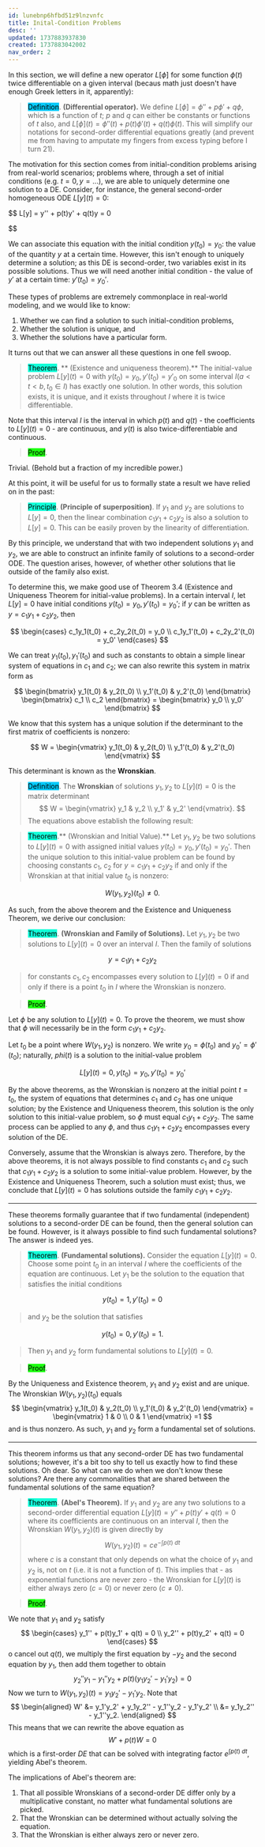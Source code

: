 ```yaml
---
id: lunebnp6hfbd51z9lnzvnfc
title: Inital-Condition Problems
desc: ''
updated: 1737883937830
created: 1737883042002
nav_order: 2
---
```

In this section, we will define a new operator $L[\phi]$ for some function $\phi(t)$ twice differentiable on a given interval (becaus math just doesn't have enough Greek letters in it, apparently):

> <span style="background-color: #03cafc; color: black;">Definition</span>. **(Differential operator).** We define $L[\phi] = \phi'' + p\phi' + q\phi$, which is a function of $t$; $p$ and $q$ can either be constants or functions of $t$ also, and $L[\phi](t) = \phi''(t) + p(t)\phi'(t) + q(t)\phi(t)$. This will simplify our notations for second-order differential equations greatly (and prevent me from having to amputate my fingers from excess typing before I turn 21).

The motivation for this section comes from initial-condition problems arising from real-world scenarios; problems where, through a set of initial conditions (e.g. $t=0, y=...$), we are able to uniquely determine one solution to a DE. Consider, for instance, the general second-order homogeneous ODE $L[y](t) = 0$:

$$
L[y] = y'' + p(t)y' + q(t)y = 0

$$

We can associate this equation with the initial condition $y(t_0) = y_0$: the value of the quantity $y$ at a certain time. However, this isn't enough to uniquely determine a solution; as this DE is second-order, two variables exist in its possible solutions. Thus we will need another initial condition - the value of $y'$ at a certain time: $y'(t_0) = y_0'$.

These types of problems are extremely commonplace in real-world modeling, and we would like to know:

1. Whether we can find a solution to such initial-condition problems,
2. Whether the solution is unique, and
3. Whether the solutions have a particular form.

It turns out that we can answer all these questions in one fell swoop.

> <span style="background-color: #12ffd7; color: black;">Theorem</span>.    ** (Existence and uniqueness theorem).** The initial-value problem $L[y](t) = 0$ with $y(t_0)=y_0, y'(t_0)=y'_0$ on some interval $I (a<t<b, t_0\in I)$ has exactly one solution. In other words, this solution exists, it is unique, and it exists throughout $I$ where it is twice differentiable.

Note that this interval $I$ is the interval in which $p(t)$ and $q(t)$ - the coefficients to $L[y](t)=0$ - are continuous, and $y(t)$ is also twice-differentiable and continuous.

> <span style="background-color: #1eff12; color: black;">Proof</span>.

Trivial. (Behold but a fraction of my incredible power.)

At this point, it will be useful for us to formally state a result we have relied on in the past:

> <span style="background-color: #12ffd7; color: black;">Principle</span>. **(Principle of superposition)**. If $y_1$ and $y_2$ are solutions to $L[y] = 0$, then the linear combination $c_1 y_1 + c_2 y_2$ is also a solution to $L[y] = 0$. This can be easily proven by the linearity of differentiation.

By this principle, we understand that with two independent solutions $y_1$ and $y_2$, we are able to construct an infinite family of solutions to a second-order ODE. The question arises, however, of whether other solutions that lie outside of the family also exist. 

To determine this, we make good use of Theorem 3.4 (Existence and Uniqueness Theorem for initial-value problems). In a certain interval $I$, let $L[y] =0$ have initial conditions $y(t_0) = y_0, y'(t_0) = y_0'$; if $y$ can be written as $y=c_1 y_1 + c_2 y_2$, then

$$
\begin{cases}
        c_1y_1(t_0) + c_2y_2(t_0) = y_0 \\
        c_1y_1'(t_0) + c_2y_2'(t_0) = y_0'
    \end{cases}
$$

We can treat $y_1(t_0), y_1'(t_0)$ and such as constants to obtain a simple linear system of equations in $c_1$ and $c_2$; we can also rewrite this system in matrix form as

$$
\begin{bmatrix}
        y_1(t_0) & y_2(t_0) \\
        y_1'(t_0) & y_2'(t_0) 
    \end{bmatrix}
    \begin{bmatrix}
        c_1 \\
        c_2
    \end{bmatrix}
    =
    \begin{bmatrix}
        y_0 \\
        y_0'
    \end{bmatrix}
$$

We know that this system has a unique solution if the determinant to the first matrix of coefficients is nonzero:

$$
 W = \begin{vmatrix}
        y_1(t_0) & y_2(t_0) \\
        y_1'(t_0) & y_2'(t_0)
    \end{vmatrix}
$$

This determinant is known as the **Wronskian**.

> <span style="background-color: #03cafc; color: black;">Definition</span>. The **Wronskian** of solutions $y_1, y_2$ to $L[y](t) = 0$ is the matrix determinant
$$
 W = \begin{vmatrix}
            y_1 & y_2 \\
            y_1' & y_2'
        \end{vmatrix}.
$$
The equations above establish the following result:

> <span style="background-color: #12ffd7; color: black;">Theorem</span>.** (Wronskian and Initial Value).** Let $y_1, y_2$ be two solutions to $L[y](t)=0$ with assigned initial values $y(t_0)=y_0, y'(t_0)=y_0'$. Then the unique solution to this initial-value problem can be found by choosing constants $c_1$, $c_2$ for $y=c_1 y_1 + c_2 y_2$ if and only if the Wronskian at that initial value $t_0$ is nonzero: 

$$
W(y_1,y_2)(t_0) \neq 0.
$$

As such, from the above theorem and the Existence and Uniqueness Theorem, we derive our conclusion:

> <span style="background-color: #12ffd7; color: black;">Theorem</span>. **(Wronskian and Family of Solutions).** Let $y_1, y_2$ be two solutions to $L[y](t)=0$ over an interval $I$. Then the family of solutions

$$
y = c_1y_1 + c_2y_2
$$

> for constants $c_1, c_2$ encompasses every solution to $L[y](t) = 0$ if and only if there is a point $t_0$ in $I$ where the Wronskian is nonzero.

> <span style="background-color: #1eff12; color: black;">Proof</span>.

Let $\phi$ be any solution to $L[y](t)=0$. To prove the theorem, we must show that $\phi$ will necessarily be in the form $c_1 y_1 + c_2 y_2$.

Let $t_0$ be a point where $W(y_1,y_2)$ is nonzero. We write $y_0 = \phi(t_0)$ and $y_0' = \phi'(t_0)$; naturally, $phi(t)$ is a solution to the initial-value problem

$$
L[y](t) = 0, y(t_0) = y_0, y'(t_0) = y_0'
$$

By the above theorems, as the Wronskian is nonzero at the initial point $t = t_0$, the system of equations that determines $c_1$ and $c_2$ has one unique solution; by the Existence and Uniqueness theorem, this solution is the only solution to this initial-value problem, so $\phi$ must equal $c_1 y_1 + c_2 y_2$. The same process can be applied to any $\phi$, and thus $c_1 y_1 + c_2 y_2$ encompasses every solution of the DE.

Conversely, assume that the Wronskian is always zero. Therefore, by the above theorems, it is not always possible to find constants $c_1$ and $c_2$ such that $c_1y_1 + c_2y_2$ is a solution to some initial-value problem. However, by the Existence and Uniqueness Theorem, such a solution must exist; thus, we conclude that $L[y](t) = 0$ has solutions outside the family $c_1y_1 + c_2y_2$. 

****

These theorems formally guarantee that if two fundamental (independent) solutions to a second-order DE can be found, then the general solution can be found. However, is it always possible to find such fundamental solutions? The answer is indeed yes.


> <span style="background-color: #12ffd7; color: black;">Theorem</span>. **(Fundamental solutions).** Consider the equation $L[y](t)=0$. Choose some point $t_0$ in an interval $I$ where the coefficients of the equation are continuous. Let $y_1$ be the solution to the equation that satisfies the initial conditions

$$
y(t_0) = 1, y'(t_0) =0
$$

> and $y_2$ be the solution that satisfies

$$
y(t_0) = 0, y'(t_0) =1.
$$

> Then $y_1$ and $y_2$ form fundamental solutions to $L[y](t) = 0$.

> <span style="background-color: #1eff12; color: black;">Proof</span>.

By the Uniqueness and Existence theorem, $y_1$ and $y_2$ exist and are unique. The Wronskian $W(y_1, y_2)(t_0)$ equals
$$
        \begin{vmatrix}
            y_1(t_0) & y_2(t_0) \\
            y_1'(t_0) & y_2'(t_0)
        \end{vmatrix}
        = 
        \begin{vmatrix}
            1 & 0 \\
            0 & 1
        \end{vmatrix}
        =1
$$
and is thus nonzero. As such, $y_1$ and $y_2$ form a fundamental set of solutions. 

****

This theorem informs us that any second-order DE has two fundamental solutions; however, it's a bit too shy to tell us exactly how to find these solutions. Oh dear. So what can we do when we don't know these solutions? Are there any commonalities that are shared between the fundamental solutions of the same equation?

> <span style="background-color: #12ffd7; color: black;">Theorem</span>. **(Abel's Theorem).** If $y_1$ and $y_2$ are any two solutions to a second-order differential equation $L[y](t) = y''+p(t)y'+q(t) = 0$ where its coefficients are continuous on an interval $I$, then the Wronskian $W(y_1,y_2)(t)$ is given directly by 
$$
        W(y_1,y_2)(t) = ce^{-\int p(t)\ dt}
$$
> where $c$ is a constant that only depends on what the choice of $y_1$ and $y_2$ is, not on $t$ (i.e. it is not a function of $t$). This implies that - as exponential functions are never zero - the Wronskian for $L[y](t)$ is either always zero ($c=0$) or never zero ($c \neq 0$).

> <span style="background-color: #1eff12; color: black;">Proof</span>.

We note that $y_1$ and $y_2$ satisfy    
$$
\begin{cases}
            y_1'' + p(t)y_1' + q(t) = 0 \\
            y_2'' + p(t)y_2' + q(t) = 0
\end{cases}
$$
o cancel out $q(t)$, we multiply the first equation by $-y_2$ and the second equation by $y_1$, then add them together to obtain
$$
y_2''y_1 - y_1''y_2 + p(t)(y_1y_2' - y_1'y_2) = 0
$$
Now we turn to $W(y_1, y_2)(t) = y_1 y_2' - y_1' y_2$. Note that 
$$
\begin{aligned}
            W' &= y_1'y_2' + y_1y_2'' - y_1''y_2 - y_1'y_2' \\
            &= y_1y_2'' - y_1''y_2.
\end{aligned}
$$
This means that we can rewrite the above equation as
$$
W' + p(t)W = 0
$$
which is a first-order $DE$ that can be solved with integrating factor $e^{\int p(t)\ dt}$, yielding Abel's theorem.

The implications of Abel's theorem are:
1. That all possible Wronskians of a second-order DE differ only by a multiplicative constant, no matter what fundamental solutions are picked.
2. That the Wronskian can be determined without actually solving the equation.
3. That the Wronskian is either always zero or never zero.



